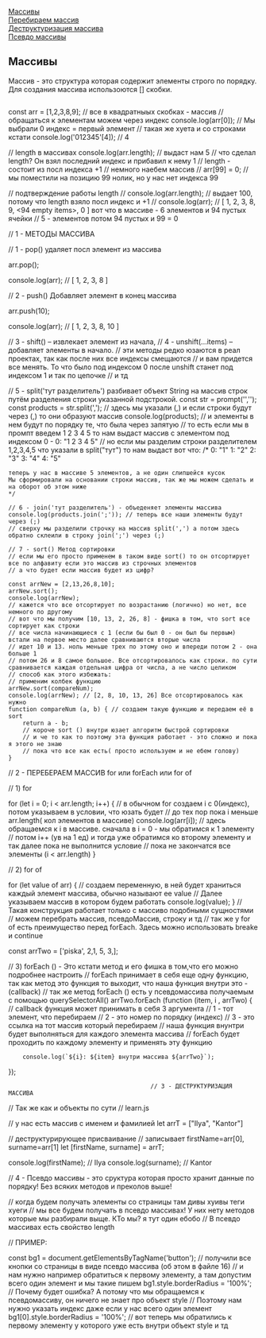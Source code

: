 [Массивы]()<br>
[Перебираем массив]()<br>
[Деструктуризация массива]()<br>
[Псевдо массивы]()<br>

## Массивы ## 
Массив - это структура которая содержит элементы строго по порядку. Для создания массива использоются [] скобки.
```javaScript


```
const arr = [1,2,3,8,9]; // все в квадратныых скобках - массив
// обращаться к элементам можем через индекс
console.log(arr[0]); // Мы выбрали 0 индекс = первый элемент
// такая же хуета и со строками кстати
console.log('012345'[4]); // 4

// length в массивах
console.log(arr.length); // выдаст нам 5
// что сделал length? Он взял последний индекс и прибавил к нему 1 
// length - состоит из посл индекса +1
// немного наебем массив
// arr[99] = 0; // мы поместили на позицию 99 нолик, но у нас нет индекса 99

// подтверждение работы length
// console.log(arr.length); // выдает 100, потому что length взяло посл индекс и +1
// console.log(arr); // [ 1, 2, 3, 8, 9, <94 empty items>, 0 ] вот что в массиве -  6 элементов и 94 пустых ячейки
//                     5 - элементов потом 94 пустых и 99 = 0

//                                              1 - МЕТОДЫ МАССИВА

// 1 - pop() удаляет посл элемент из массива

arr.pop();

console.log(arr); // [ 1, 2, 3, 8 ]

// 2 - push() Добавляет элемент в конец массива

arr.push(10);

console.log(arr); // [ 1, 2, 3, 8, 10 ]

// 3 - shift() – извлекает элемент из начала,
// 4 - unshift(...items) – добавляет элементы в начало. 
// эти методы редко юзаются в реал проектах, так как после них все индексы смещаются
// и вам придется все менять. То что было под индексом 0 после unshift станет под индексом 1 и так по цепочке
// и тд
    
// 5 - split('тут разделитель') разбивает объект String на массив строк путём разделения строки указанной подстрокой.
    const str = prompt('','');
    const products = str.split(','); // здесь мы указали (,) и если строки будут через (,) то они образуют массив
    console.log(products);
    // и элементы в нем будут по порядку те, что была через запятую
    // то есть если мы в промпт введем 1 2 3 4 5 то нам выдаст массив с элементом под индексом 0 - 0: "1 2 3 4 5"
    // но если мы разделим строки разделителем 1,2,3,4,5 что указали в split("тут") то нам выдаст вот что:
    /*
    0: "1"
    1: "2"
    2: "3"
    3: "4"
    4: "5" 

    теперь у нас в массиве 5 элементов, а не один слипшейся кусок
    Мы сформировали на основании строки массив, так же мы можем сделать и на оборот об этом ниже
    */
    
    // 6 - join('тут разделитель') - объеденяет элементы массива
    console.log(products.join(';')); // теперь все наши элементы будут через (;)
    // сверху мы разделили строчку на массив split(',') а потом здесь обратно склеили в строку join(';') через (;)
    
    // 7 - sort() Метод сортировки
    // если мы его просто применем в таком виде sort() то он отсортирует все по алфавиту если это массив из строчных элементов
    // а что будет если массив будет из цифр?

    const arrNew = [2,13,26,8,10];
    arrNew.sort();
    console.log(arrNew);
    // кажется что все отсортирует по возрастанию (логично) но нет, все немного по другому
    // вот что мы получим [10, 13, 2, 26, 8] - фишка в том, что sort все сортирует как строки
    // все числа начинающиеся с 1 (если бы был 0 - он был бы первым) встали на первое место далее сравниваются вторые числа 
    // идет 10 и 13. ноль меньше трех по этому оно и впереди потом 2 - она больше 1 
    // потом 26 и 8 самое большое. Все отсортировалось как строки. по сути сравнивается каждая отдельная цифра от числа, а не число целиком
    // способ как этого избежать: 
    // применим колбек функцию
    arrNew.sort(compareNum);
    console.log(arrNew); // [2, 8, 10, 13, 26] Все отсортировалось как нужно
    function compareNum (a, b) { // создаем такую функцию и передаем её в sort
        return a - b;
        // короче sort () внутри юзает алгоритм быстрой сортировки
        // и че то как то поэтому эта функция работает - это сложно и пока я этого не знаю
        // пока что все как есть( просто используем и не ебем голову)
    }


//                                 2 - ПЕРЕБЕРАЕМ МАССИВ for или forEach или for of

// 1) for 

for (let i = 0; i < arr.length; i++) {   // в обычном for создаем i c 0(индекс), потом указываем в условии, что юзать будет 
//                                          до тех пор пока i меньше arr.length( кол элементов в массиве)
    console.log(arr[i]); // здесь обращаемся к i в массиве. сначала в i = 0 - мы обратимся к 1 элементу
    //                            потом  i++ (ув на 1 ед) и тогда уже обратимся ко второму элементу и так далее пока не выполнится условие
    //                               пока не закончатся все элементы (i < arr.length)
}

// 2) for of

for (let value of arr) {    // создаем переменную, в ней будет храниться каждый элемент массива, обычно называют ее value
//              Далее указываем массив в котором будем работать
    console.log(value);
} // Такая конструкция работает только с массиво подобными сущностями
// можем перебрать массив, псевдоМассив, строку и тд
// так же у for of есть преимущество перед forEach. Здесь можно использовать breake и continue

const arrTwo = ['piska', 2,1, 5, 3,];


//  3) forEach () - Это кстати метод и его фишка в том,что его можно подробнее настроить
// forEach принимает в себя еще одну функцию, так как метод это функция то выходит, что наша функция внутри это - (callback)
// так же метод forEach () есть у псевдомассива получаемым с помощью querySelectorAll()
arrTwo.forEach (function (item, i , arrTwo) { // callback функция может принимать в себя 3 аргумента
    // 1 - тот элемент, что перебираем
    // 2 - это номер по порядку (индекс)
    // 3 - это ссылка на тот массив который перебираем
        // наша функция внунтри будет выполняться для каждого элемента массива
        // forEach будет проходить по каждому элементу и применять эту функцию

        console.log(`${i}: ${item} внутри массива ${arrTwo}`);
}); 

                                            // 3 - ДЕСТРУКТУРИЗАЦИЯ МАССИВА


// Так же как и объекты по сути
// learn.js

// у нас есть массив с именем и фамилией
let arrT = ["Ilya", "Kantor"]

// деструктурирующее присваивание
// записывает firstName=arr[0], surname=arr[1]
let [firstName, surname] = arrT;

console.log(firstName); // Ilya
console.log(surname);  // Kantor

//                         4 - Псевдо массивы  - это сруктура которая просто хранит данные по порядку! Без всяких методов и преколов выше!

// когда будем получать элементы со страницы там дивы хуивы теги хуеги
// мы все будем получать в псевдо массивах! У них нету методов которые мы разбирали выще. КТо мы? я тут один ебобо
// В псевдо массивах есть свойство length

// ПРИМЕР: 

const bg1 = document.getElementsByTagName('button'); // получили все кнопки со страницы в виде псевдо массива  (об этом в файле 16)
// и нам нужно например обратиться к первому элементу, а там допустим всего один элемент и мы такие пишем
bg1.style.borderRadius = '100%'; // Почему будет ошибка? А потому что мы обращаемся к псевдомассиву, он ничего не знает про объект style
// Поэтому нам нужно указать индекс даже если у нас всего один элемент 
bg1[0].style.borderRadius = '100%'; // вот теперь мы обратились к первому элементу у которого уже есть внутри объект style и тд
